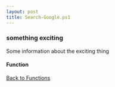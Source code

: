 ```yaml
---
layout: post
title: Search-Google.ps1
---
```


### something exciting

Some information about the exciting thing

#### Function

<script src="https://gist-it.appspot.com/github.com/BanterBoy/scripts-blog/blob/master/PowerShell/functions/activerectory/Search-Google.ps1"></script>

<a href="/menu/_pages/functions.html">Back to Functions</a>
